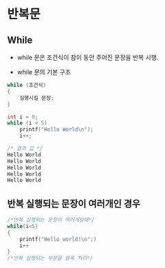 # 반복문

## While

- while 문은 조건식이 참이 동안 주어진 문장을 반복 시행.

- while 문의 기본 구조

```C
while (조건식)
{
    실행시킬 문장;
}
```

```C
int i = 0;
while (i < 5)
    printf("Hello World\n");
    i++;

/* 결과 값 */
Hello World        
Hello World
Hello World
Hello World
Hello World
```

## 반복 실행되는 문장이 여러개인 경우

```C
/*반복 실행되는 문장이 여러개일때*/
while(i<5)
{
    printf("Hello world!\n";)
    i++
}
/*반복 실행되는 부분을 블록 처리*/
```


